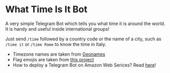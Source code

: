 # What Time Is It Bot

A very simple Telegram Bot which tells you what time it is around the world. It is handy and useful inside international groups!

Just send ```/time``` followed by a country code or the name of a city, such as ```/time it``` or ```/time Rome``` to know the time in Italy.

* Timezone names are taken from [Geonames](http://download.geonames.org/export/)
* Flag emojis are taken from [this project](https://github.com/jonathan-kosgei/emoji-flags)
* How to deploy a Telegram Bot on Amazon Web Serices? Read [here](https://dev.to/nqcm/-building-a-telegram-bot-with-aws-api-gateway-and-aws-lambda-27fg)!

